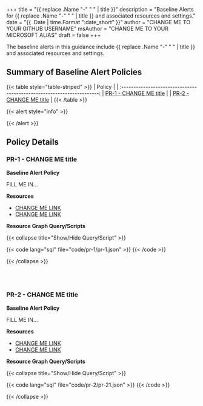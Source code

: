 +++
title = "{{ replace .Name "-" " " | title }}"
description = "Baseline Alerts for {{ replace .Name "-" " " | title }} and associated resources and settings."
date = "{{ .Date | time.Format ":date_short" }}"
author = "CHANGE ME TO YOUR GITHUB USERNAME"
msAuthor = "CHANGE ME TO YOUR MICROSOFT ALIAS"
draft = false
+++

The baseline alerts in this guidance include {{ replace .Name "-" " " | title }} and associated resources and settings.

## Summary of Baseline Alert Policies

{{< table style="table-striped" >}}
| Policy                                    |
| :---------------------------------------------------------------------: 
| [PR-1 - CHANGE ME title](#pr-1---change-me-title) |
| [PR-2 - CHANGE ME title](#pr-2---change-me-title) |
{{< /table >}}

{{< alert style="info" >}}

{{< /alert >}}

## Policy Details

### PR-1 - CHANGE ME title

**Baseline Alert Policy**

FILL ME IN...

**Resources**

- [CHANGE ME LINK](https://aka.ms)
- [CHANGE ME LINK](https://aka.ms)

**Resource Graph Query/Scripts**

{{< collapse title="Show/Hide Query/Script" >}}

{{< code lang="sql" file="code/pr-1/pr-1.json" >}} {{< /code >}}

{{< /collapse >}}

<br><br>

### PR-2 - CHANGE ME title

**Baseline Alert Policy**

FILL ME IN...

**Resources**

- [CHANGE ME LINK](https://aka.ms)
- [CHANGE ME LINK](https://aka.ms)

**Resource Graph Query/Scripts**

{{< collapse title="Show/Hide Query/Script" >}}

{{< code lang="sql" file="code/pr-2/pr-21.json" >}} {{< /code >}}

{{< /collapse >}}

<br><br>
